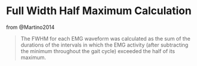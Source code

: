 # Full Width Half Maximum Calculation

from @Martino2014

> The FWHM for each EMG waveform was calculated as the sum of the durations of the intervals in which the EMG activity (after subtracting the minimum throughout the gait cycle) exceeded the half of its maximum.
